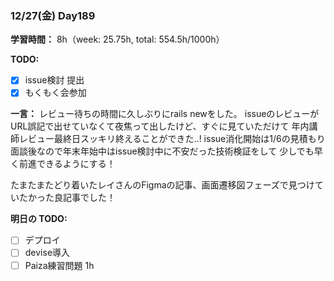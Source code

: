 ### 12/27(金) Day189

**学習時間：**
8h（week: 25.75h, total: 554.5h/1000h）

**TODO:**

- [x] issue検討 提出
- [x] もくもく会参加

**一言：**
レビュー待ちの時間に久しぶりにrails newをした。
issueのレビューがURL誤記で出せていなくて夜焦って出したけど、すぐに見ていただけて
年内講師レビュー最終日スッキリ終えることができた..!
issue消化開始は1/6の見積もり面談後なので年末年始中はissue検討中に不安だった技術検証をして
少しでも早く前進できるようにする！

たまたまたどり着いたレイさんのFigmaの記事、画面遷移図フェーズで見つけていたかった良記事でした！

**明日の TODO:**

- [ ] デプロイ
- [ ] devise導入
- [ ] Paiza練習問題 1h
